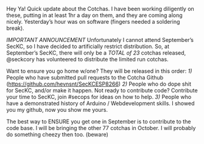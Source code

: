 Hey Ya! Quick update about the Cotchas. I have been working diligently on these, putting in at least 1hr a day on them, and they are coming along nicely. Yesterday’s hour was on software (fingers needed a soldering break).

*IMPORTANT ANNOUNCEMENT* Unfortunately I cannot attend September’s SecKC, so I have decided to artificially restrict distribution.  So, at September’s SecKC, there will only be a *TOTAL of 23* cotchas released, @seckcory has volunteered to distribute the limited run cotchas.

Want to ensure you go home w/one?  They will be released in this order:
*1)* People who have submitted pull requests to the Cotcha Github (https://github.com/hevnsnt/SecKCESP8266)
*2)* People who do dope shit for SecKC, and/or make it happen. Not ready to contribute code?  Contribute your time to SecKC, join #secops for ideas on how to help.
*3)* People who have a demonstrated history of Arduino / Webdevelopment skills. I showed you my github, now you show me yours.

The best way to ENSURE you get one in September is to contribute to the code base. I will be bringing the other 77 cotchas in October. I will probably do something cheezy then too.  (beware)